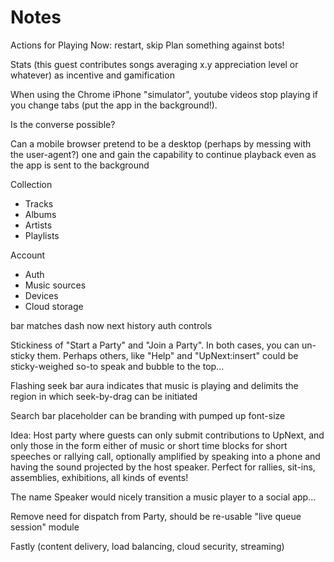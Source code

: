 # Notes

Actions for Playing Now: restart, skip
Plan something against bots!

Stats (this guest contributes songs averaging x.y appreciation level or whatever) as incentive and gamification

When using the Chrome iPhone "simulator", youtube videos stop playing if you change tabs (put the app in the background!).

Is the converse possible?

Can a mobile browser pretend to be a desktop (perhaps by messing with the user-agent?) one and gain the capability to continue playback even as the app is sent to the background


Collection

- Tracks
- Albums
- Artists
- Playlists


Account
- Auth
- Music sources
- Devices
- Cloud storage


bar
matches
dash
now
next
history
auth
controls


Stickiness of "Start a Party" and "Join a Party". In both cases, you can un-sticky them. Perhaps others, like "Help" and "UpNext:insert" could be sticky-weighed so-to speak and bubble to the top...



Flashing seek bar aura indicates that music is playing and delimits the region in which seek-by-drag can be initiated

Search bar placeholder can be branding with pumped up font-size

Idea: Host party where guests can only submit contributions to UpNext, and only those in the form either of music or short time blocks for short speeches or rallying call, optionally amplified by speaking into a phone and having the sound projected by the host speaker. Perfect for rallies, sit-ins, assemblies, exhibitions, all kinds of events!

The name Speaker would nicely transition a music player to a social app...

Remove need for dispatch from Party, should be re-usable "live queue session" module

Fastly (content delivery, load balancing, cloud security, streaming)
